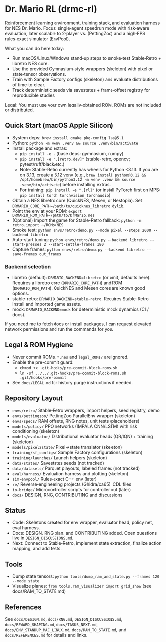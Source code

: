 # Dr. Mario RL (drmc-rl)

Reinforcement learning environment, training stack, and evaluation harness for NES Dr. Mario. Focus: single‑agent speedrun mode with risk‑aware evaluation, later scalable to 2‑player vs. (PettingZoo) and a high‑FPS rules‑exact simulator (EnvPool).

What you can do here today:
- Run macOS/Linux/Windows stand‑up steps to smoke‑test Stable‑Retro + libretro NES core.
- Use the provided Gymnasium‑style wrappers (skeleton) with pixel or state‑tensor observations.
- Train with Sample Factory configs (skeleton) and evaluate distributions of time‑to‑clear.
- Track deterministic seeds via savestates + frame‐offset registry for reproducible studies.

Legal: You must use your own legally‑obtained ROM. ROMs are not included or distributed.

## Quick Start (macOS Apple Silicon)

- System deps: `brew install cmake pkg-config lua@5.1`
- Python: `python -m venv .venv && source .venv/bin/activate`
- Install package and extras:
  - `pip install -e .`  (base deps: gymnasium, numpy)
  - `pip install -e ".[retro,dev]"`  (stable-retro, opencv; pytest/ruff/black/etc.)
  - Note: Stable-Retro currently has wheels for Python <3.13. If you are on 3.13,
    create a 3.12 venv (e.g., `brew install python@3.12 && /opt/homebrew/bin/python3.12 -m venv .venv && source .venv/bin/activate`) before installing extras.
  - For training: `pip install -e ".[rl]"` (or install PyTorch first on MPS: `pip install torch torchvision torchaudio`)
- Obtain a NES libretro core (QuickNES, Mesen, or Nestopia). Set `DRMARIO_CORE_PATH=/path/to/quicknes_libretro.dylib`.
- Point the env at your ROM: `export DRMARIO_ROM_PATH=/path/to/DrMario.nes`
- (Optional) Import the game for Stable-Retro fallback: `python -m retro.import ~/ROMs/NES`
- Smoke test: `python envs/retro/demo.py --mode pixel --steps 2000 --backend libretro`
- Auto-start tuning: `python envs/retro/demo.py --backend libretro --start-presses 2 --start-settle-frames 180`
- Capture frames: `python envs/retro/demo.py --backend libretro --save-frames out_frames`

### Backend selection

- libretro (default): `DRMARIO_BACKEND=libretro` (or omit, defaults here). Requires a libretro core (`DRMARIO_CORE_PATH`) and ROM (`DRMARIO_ROM_PATH`). QuickNES and Mesen cores are known good options.
- stable-retro: `DRMARIO_BACKEND=stable-retro`. Requires Stable-Retro install and imported game assets.
- mock: `DRMARIO_BACKEND=mock` for deterministic mock dynamics (CI / docs).

If you need me to fetch docs or install packages, I can request elevated network permissions and run the commands for you.

## Legal & ROM Hygiene

- Never commit ROMs. `*.nes` and `legal_ROMs/` are ignored.
- Enable the pre-commit guard:
  - `chmod +x .git-hooks/pre-commit-block-roms.sh`
  - `ln -sf ../../.git-hooks/pre-commit-block-roms.sh .git/hooks/pre-commit`
- See `docs/LEGAL.md` for history purge instructions if needed.

## Repository Layout

- `envs/retro/` Stable‑Retro wrappers, import helpers, seed registry, demo
- `envs/pettingzoo/` PettingZoo ParallelEnv wrapper (skeleton)
- `envs/specs/` RAM offsets, RNG notes, unit tests (placeholders)
- `models/policy/` PPO networks (IMPALA CNN/LSTM) with risk conditioning (skeleton)
- `models/evaluator/` Distributional evaluator heads (QR/IQN) + training (skeleton)
- `models/pixel2state/` Pixel→state translator (skeleton)
- `training/sf_configs/` Sample Factory configurations (skeleton)
- `training/launches/` Launch helpers (skeleton)
- `data/states/` Savestates seeds (not tracked)
- `data/datasets/` Parquet playouts, labeled frames (not tracked)
- `eval/harness/` Evaluation harness and plotting (skeleton)
- `sim-envpool/` Rules‑exact C++ env (later)
- `re/` Reverse‑engineering projects (Ghidra/ca65), CDL files
- `io-bridge/` Microcontroller scripts for controller out (later)
- `docs/` DESIGN, RNG, CONTRIBUTING and discussions

## Status

- Code: Skeletons created for env wrapper, evaluator head, policy net, eval harness.
- Docs: DESIGN, RNG plan, and CONTRIBUTING added. Open questions live in `DESIGN_DISCUSSIONS.md`.
- Next: Connect to Stable‑Retro, implement state extraction, finalize action mapping, and add tests.

## Tools

- Dump state tensors: `python tools/dump_ram_and_state.py --frames 120 --mode state`
- Visualize planes: `from tools.ram_visualizer import grid_show` (see docs/RAM_TO_STATE.md)

## References

See `docs/DESIGN.md`, `docs/RNG.md`, `DESIGN_DISCUSSIONS.md`, `docs/REWARD_SHAPING.md`, `docs/TASKS_NEXT.md`, `docs/ENV_STANDUP_MAC_LINUX.md`, `docs/RAM_TO_STATE.md`, and `docs/REFERENCES.md` for details and links.
